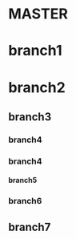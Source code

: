 # MASTER
# branch1

# branch2

## branch3

### branch4
### branch4

#### branch5

### branch6

## branch7
